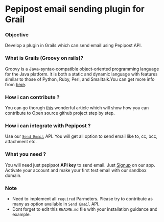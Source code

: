 # Pepipost email sending plugin for Grail

### Objective
Develop a plugin in Grails which can send email using Pepipost API.

### What is Grails (Groovy on rails)?
Groovy is a Java-syntax-compatible object-oriented programming language for the Java platform. It is both a static and dynamic language with features similar to those of Python, Ruby, Perl, and Smalltalk.You can get more info from [here](https://en.wikipedia.org/wiki/Apache_Groovy).

### How i can contribute ?

You can go thorugh [this](https://akrabat.com/the-beginners-guide-to-contributing-to-a-github-project/) wonderful article which will show how you can contribute to Open source github project step by step.

### How i can integrate with Pepipost ?

Use our [```Send Email```](https://developers.pepipost.com/email-api/sendEmail) API.  You will get all option to send email like to, cc, bcc, attachment etc.

### What you need ?

You will need just pepipsot **API key** to send email. Just [Signup](https://app.pepipost.com/index.php/signup/registeruser) on our app. Activate your account and make your first test email with our sandbox domain.

### Note
* Need to implement all ```required``` Parmeters. Please try to contribute as many as option available in ```Send Email``` API.
* Dont forget to edit this ```README.md``` file with your installation guidance and example. 

